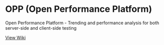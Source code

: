 # OPP (Open Performance Platform)
Open Performance Platform - Trending and performance analysis for both server-side and client-side testing

[View Wiki](https://github.com/constantcontact/open-performance-platform/wiki)
